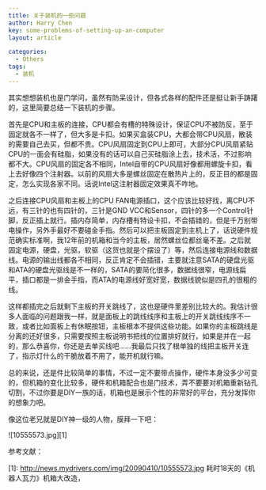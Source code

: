 ```yaml
---
title: 关于装机的一些问题
author: Harry Chen
key: some-problems-of-setting-up-an-computer
layout: article

categories:
  - Others
tags:
  - 装机
---
```


  其实想想装机也是门学问，虽然有防呆设计，但各式各样的配件还是挺让新手踌躇的，这里简要总结一下装机的步骤。

  首先是CPU和主板的连接，CPU都会有槽的特殊设计，保证CPU不被防反，至于固定就各不一样了，但大多是卡扣。如果买盒装CPU，大都会带CPU风扇，散装的需要自己去买，但都不贵。CPU风扇固定到CPU上即可，大部分CPU风扇紧贴CPU的一面会有硅脂，如果没有的话可以自己买硅脂涂上去，技术活，不过影响都不大。CPU风扇的固定各不相同，Intel自带的CPU风扇好像都用螺旋卡扣，看上去好像四个注射器。以前的风扇大多是螺丝固定在散热片上的，反正目的都是固定，怎么实现各家不同。话说Intel这注射器固定效果真不咋地。

  之后连接CPU风扇和主板上的CPU FAN电源插口，这个应该比较好找，离CPU不远，有三针的也有四针的，三针是GND VCC和Sensor，四针的多一个Control针脚，反正插上就行。插内存简单，内存槽有特设卡扣，不会插错的，但是千万别带电操作，另外手最好不要碰金手指。然后可以把主板固定到主机上了，话说硬件规范确实标准啊，我12年前的机箱和当今的主板，居然螺丝位都丝毫不差。之后就固定电源，硬盘，光驱，软驱（这货也就是个摆设了）等，然后连接电源线和数据线。电源的输出线都各不相同，反正肯定不会插错，主要就注意SATA的硬盘光驱和ATA的硬盘光驱线是不一样的，SATA的要简化很多，数据线很窄，电源线扁平，插口都是一排金手指，而ATA的电源线好宽好宽，数据线貌似是四孔的很粗的线。

  这样都插完之后就剩下主板的开关跳线了，这也是硬件里差别比较大的。我估计很多人面临的问题跟我一样，就是面板上的跳线线序和主板上的开关跳线线序不一致，或者比如面板上有休眠按钮，主板根本不提供这些功能。如果你的主板跳线是分离的还好很多，只需要按照主板说明书把线的位置排好就行，如果是并在一起的，那么恭喜你，你还是去单买线吧……我最后只找了根单独的线把主板开关连了，指示灯什么的干脆放着不用了，能开机就行嘛。

  总的来说，还是件比较简单的事情，不过一定不要带点操作，硬件本身没多少可变的，但机箱的变化比较多，硬件和机箱配合也是门技术，弄不要要对机箱重新钻孔切割，不过你要是DIY一族的话，机箱也是展示个性的非常好的平台，充分发挥你的想象力吧。

  像这位老兄就是DIY神一级的人物，膜拜一下吧：

  ![10555573.jpg][1]

参考文献：

[1]: http://news.mydrivers.com/img/20090410/10555573.jpg 耗时18天的《机器人瓦力》机箱大改造， 
